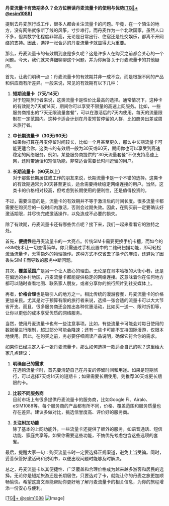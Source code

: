 **丹麦流量卡有效期多久？全方位解读丹麦流量卡的使用与优势[[TG💪+ @esim1088](https://t.me/s/esim1088)]**

提到去丹麦旅行或工作，很多人都会关注流量卡的问题。毕竟，在一个陌生的地方，没有网络就像断了线的风筝，寸步难行。而丹麦作为一个北欧国家，虽然人口不多，但其数字化程度非常高，无论是日常出行、住宿还是社交娱乐，都离不开网络的支持。因此，选择一张合适的丹麦流量卡就显得尤为重要。

那么，丹麦流量卡的有效期到底是多久呢？这是许多人在购买之前都会关心的一个问题。今天，我们就来详细聊聊这个问题，并为你解答关于丹麦流量卡的其他疑问。

首先，让我们明确一点：丹麦流量卡的有效期并非一成不变，而是根据不同的产品和供应商有所差异。一般来说，常见的有效期有以下几种：

1. **短期流量卡（7天/14天）**  
   对于短期旅行者来说，这类流量卡是性价比最高的选择。通常情况下，这种卡的有效期为7天或14天，期间你可以享受不限量的高速上网服务。比如，一些服务商推出的“7天无限流量套餐”，可以在激活后的7天内使用，每天的流量限制在一定范围内。这种卡适合计划在丹麦短暂停留的人群，比如商务出差或周末旅行者。

2. **中长期流量卡（30天/60天）**  
   如果你打算在丹麦停留时间较长，比如一个月甚至更久，那么中长期流量卡可能更适合你。这类卡的有效期一般为30天或60天，期间你也可以享受到高速稳定的网络服务。例如，某些服务商提供的“30天流量套餐”不仅支持高速上网，还附带通话和短信功能，非常适合需要长时间逗留的用户。

3. **长期流量卡（90天以上）**  
   对于那些长期居住或工作的朋友来说，长期流量卡是一个不错的选择。这类卡的有效期通常为90天甚至更长，适合需要持续稳定网络连接的用户。当然，这类卡的价格相对较高，但考虑到长期使用的便利性，还是值得投资的。

不过，需要注意的是，流量卡的有效期并不等于激活后的时间长度。很多流量卡都需要在购买后的一段时间内激活，否则会过期失效。因此，在购买前一定要确认好激活期限，并尽快完成激活操作，以免造成不必要的损失。

除了有效期，丹麦流量卡还有哪些优点呢？接下来，我们一起来看看它的独特之处。

首先，**便捷性**是丹麦流量卡的一大亮点。传统SIM卡需要更换手机卡槽，而如今的eSIM技术让一切变得简单。你只需通过手机设置中的二维码扫描功能，即可轻松激活流量卡，无需额外的物理操作。这种方式不仅省去了换卡的麻烦，还避免了因丢失SIM卡而导致的服务中断问题。

其次，**覆盖范围广**是另一个让人放心的理由。无论是在哥本哈根的大街小巷，还是在偏远的乡村地区，丹麦流量卡都能提供稳定的网络连接。这意味着你在任何地方都可以随时查看地图、联系家人朋友，或者分享你的旅行照片到社交媒体上。

再者，**价格合理**也是吸引人的地方之一。相比传统的漫游套餐，丹麦流量卡的价格更加亲民。尤其是对于预算有限的旅行者来说，选择一张合适的流量卡可以大大节省开支。而且，很多服务商还会推出各种优惠活动，比如买一送一、限时折扣等，让你以更低的成本享受优质的网络服务。

当然，使用丹麦流量卡也有一些注意事项。比如，有些流量卡可能会对每日使用的数据量进行限制，超过部分可能会降速；还有一些卡可能不支持国际漫游，仅限本地使用。因此，在购买之前，务必要仔细阅读产品说明，确保它符合你的需求。

如果你已经决定入手一张丹麦流量卡，那么如何选择一款适合自己的呢？这里给大家几点建议：

1. **明确自己的需求**  
   在选购流量卡时，首先要清楚自己在丹麦的停留时间和用途。如果是短期旅行，可以选择7天或14天的短期卡；如果需要长期使用，则推荐30天或更长期限的卡。

2. **比较不同服务商**  
   目前市场上有很多提供丹麦流量卡的服务商，比如Google Fi、Airalo、eSIM1088等。每个服务商的产品都有所不同，价格、覆盖范围和服务质量也存在差异。建议多做对比，挑选信誉度高、评价好的服务商。

3. **关注附加功能**  
   除了基本的上网功能外，一些流量卡还提供了额外的服务，如语音通话、短信功能、家庭共享等。如果你需要这些功能，不妨优先考虑包含这些选项的套餐。

最后，提醒大家一句：购买流量卡时一定要选择正规渠道，避免上当受骗。同时，妥善保管好激活码和说明书，以便出现问题时能够及时解决。

总之，丹麦流量卡以其便捷性、广泛覆盖和合理价格成为越来越多游客和居民的选择。无论你是短期旅游还是长期居住，只要选对了卡，就能让你的丹麦之旅更加顺畅愉快。希望这篇文章能帮助你更好地了解丹麦流量卡的相关信息，为你的旅程增添一份安心与便利。

[[TG💪+ @esim1088](https://t.me/s/esim1088) ![Image](https://i.postimg.cc/4NQfJmqS/Snipaste-2025-05-13-00-14-12.png)]